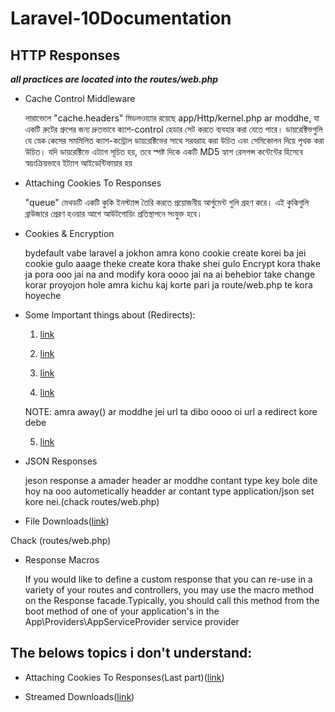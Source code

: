 # Laravel-10Documentation

## HTTP Responses

***all practices are located into the routes/web.php***

* Cache Control Middleware

  লারাভেলে "cache.headers" মিডলওয়্যার রয়েছে app/Http/kernel.php ar moddhe, যা একটি রুটের গ্রুপের জন্য দ্রুতভাবে ক্যাশ-control হেডার সেট করতে ব্যবহার করা যেতে পারে। ডায়রেক্টিভগুলি যে স্নেক কেসের সমমিলিত ক্যাশ-কন্ট্রোল ডায়রেক্টিভের সাথে সরবরাহ করা উচিত এবং সেমিকোলন দিয়ে পৃথক করা উচিত। যদি ডায়রেক্টিভে এট্যাগ সূচিত হয়, তবে স্পষ্ট দিকে একটি MD5 হ্যাশ রেসপন্স কন্টেন্টের হিসেবে স্বয়ংক্রিয়ভাবে ইট্যাগ আইডেন্টিফায়ার হয়


* Attaching Cookies To Responses

  "queue" মেথডটি একটি কুকি ইনস্ট্যান্স তৈরি করতে প্রয়োজনীয় আর্গুমেন্ট গুলি গ্রহণ করে। এই কুকিগুলি ব্রাউজারে প্রেরণ হওয়ার আগে আউটগোয়িং প্রতিস্থাপনে সংযুক্ত হবে।


* Cookies & Encryption

  bydefault vabe laravel a jokhon amra  kono cookie create korei ba jei cookie gulo aaage theke create kora thake shei gulo Encrypt kora thake ja pora ooo jai na and modify kora oooo  jai na ai behebior take change korar proyojon hole amra kichu kaj korte pari ja route/web.php te kora hoyeche


* Some Important things about (Redirects):

  1. [link](https://laravel.com/docs/10.x/responses#redirects)
  
  2. [link](https://laravel.com/docs/10.x/responses#redirecting-named-routes)
  
  3. [link](https://laravel.com/docs/10.x/responses#redirecting-controller-actions)
  
  4. [link](https://laravel.com/docs/10.x/responses#redirecting-external-domains)

    NOTE:  amra away() ar moddhe jei url ta dibo oooo oi url a redirect kore debe
  
  5. [link](https://laravel.com/docs/10.x/responses#redirecting-with-flashed-session-data)   
   
   
* JSON Responses

  jeson response a amader header ar moddhe contant type key bole dite hoy na ooo autometically headder ar contant type application/json set kore nei.(chack routes/web.php)


* File Downloads([link](https://laravel.com/docs/10.x/responses#file-downloads))

 Chack (routes/web.php)


* Response Macros

  If you would like to define a custom response that you can re-use in a variety of your routes and controllers, you may use the macro method on the Response facade.Typically, you should call this method from the boot method of one of your application's in the App\Providers\AppServiceProvider service provider

  



## The belows topics i don't understand:

 * Attaching Cookies To Responses(Last part)([link](https://laravel.com/docs/10.x/responses#attaching-cookies-to-responses))

 * Streamed Downloads([link](https://laravel.com/docs/10.x/responses#streamed-downloads))